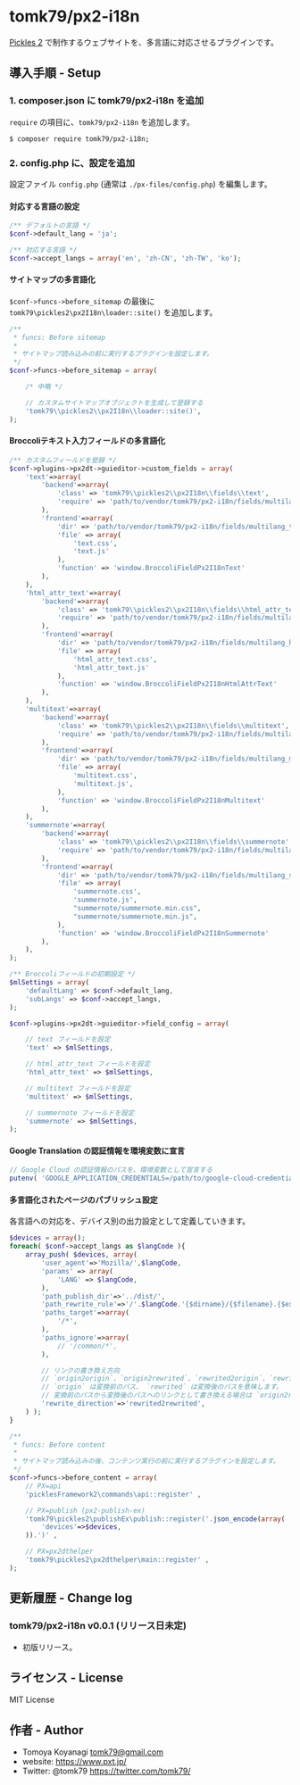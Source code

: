 # tomk79/px2-i18n

[Pickles 2](https://pickles2.pxt.jp/) で制作するウェブサイトを、多言語に対応させるプラグインです。


## 導入手順 - Setup

### 1. composer.json に tomk79/px2-i18n を追加

`require` の項目に、`tomk79/px2-i18n` を追加します。

```
$ composer require tomk79/px2-i18n;
```

### 2. config.php に、設定を追加

設定ファイル `config.php` (通常は `./px-files/config.php`) を編集します。


#### 対応する言語の設定

```php
/** デフォルトの言語 */
$conf->default_lang = 'ja';

/** 対応する言語 */
$conf->accept_langs = array('en', 'zh-CN', 'zh-TW', 'ko');
```

#### サイトマップの多言語化

`$conf->funcs->before_sitemap` の最後に `tomk79\pickles2\px2I18n\loader::site()` を追加します。

```php
/**
 * funcs: Before sitemap
 *
 * サイトマップ読み込みの前に実行するプラグインを設定します。
 */
$conf->funcs->before_sitemap = array(

    /* 中略 */

    // カスタムサイトマップオブジェクトを生成して登録する
    'tomk79\\pickles2\\px2I18n\\loader::site()',
);
```

#### Broccoliテキスト入力フィールドの多言語化

```php
/** カスタムフィールドを登録 */
$conf->plugins->px2dt->guieditor->custom_fields = array(
	'text'=>array(
		'backend'=>array(
			'class' => 'tomk79\\pickles2\\px2I18n\\fields\\text',
			'require' => 'path/to/vendor/tomk79/px2-i18n/fields/multilang_text/backend/text.js',
		),
		'frontend'=>array(
			'dir' => 'path/to/vendor/tomk79/px2-i18n/fields/multilang_text/frontend/',
			'file' => array(
				'text.css',
				'text.js'
			),
			'function' => 'window.BroccoliFieldPx2I18nText'
		),
	),
	'html_attr_text'=>array(
		'backend'=>array(
			'class' => 'tomk79\\pickles2\\px2I18n\\fields\\html_attr_text',
			'require' => 'path/to/vendor/tomk79/px2-i18n/fields/multilang_html_attr_text/backend/html_attr_text.js',
		),
		'frontend'=>array(
			'dir' => 'path/to/vendor/tomk79/px2-i18n/fields/multilang_html_attr_text/frontend/',
			'file' => array(
				'html_attr_text.css',
				'html_attr_text.js'
			),
			'function' => 'window.BroccoliFieldPx2I18nHtmlAttrText'
		),
	),
	'multitext'=>array(
		'backend'=>array(
			'class' => 'tomk79\\pickles2\\px2I18n\\fields\\multitext',
			'require' => 'path/to/vendor/tomk79/px2-i18n/fields/multilang_multitext/backend/multitext.js',
		),
		'frontend'=>array(
			'dir' => 'path/to/vendor/tomk79/px2-i18n/fields/multilang_multitext/frontend/',
			'file' => array(
				'multitext.css',
				'multitext.js',
			),
			'function' => 'window.BroccoliFieldPx2I18nMultitext'
		),
	),
	'summernote'=>array(
		'backend'=>array(
			'class' => 'tomk79\\pickles2\\px2I18n\\fields\\summernote',
			'require' => 'path/to/vendor/tomk79/px2-i18n/fields/multilang_summernote/backend/summernote.js',
		),
		'frontend'=>array(
			'dir' => 'path/to/vendor/tomk79/px2-i18n/fields/multilang_summernote/frontend/',
			'file' => array(
				'summernote.css',
				'summernote.js',
				"summernote/summernote.min.css",
				"summernote/summernote.min.js",
			),
			'function' => 'window.BroccoliFieldPx2I18nSummernote'
		),
	),
);

/** Broccoliフィールドの初期設定 */
$mlSettings = array(
	'defaultLang' => $conf->default_lang,
	'subLangs' => $conf->accept_langs,
);

$conf->plugins->px2dt->guieditor->field_config = array(

	// text フィールドを設定
	'text' => $mlSettings,

	// html_attr_text フィールドを設定
	'html_attr_text' => $mlSettings,

	// multitext フィールドを設定
	'multitext' => $mlSettings,

	// summernote フィールドを設定
	'summernote' => $mlSettings,
);
```


#### Google Translation の認証情報を環境変数に宣言

```php
// Google Cloud の認証情報のパスを、環境変数として宣言する
putenv( 'GOOGLE_APPLICATION_CREDENTIALS=/path/to/google-cloud-credentials.json' );
```



#### 多言語化されたページのパブリッシュ設定

各言語への対応を、デバイス別の出力設定として定義していきます。

```php
$devices = array();
foreach( $conf->accept_langs as $langCode ){
	array_push( $devices, array(
		'user_agent'=>'Mozilla/',$langCode,
		'params' => array(
			'LANG' => $langCode,
		),
		'path_publish_dir'=>'../dist/',
		'path_rewrite_rule'=>'/'.$langCode.'{$dirname}/{$filename}.{$ext}',
		'paths_target'=>array(
			'/*',
		),
		'paths_ignore'=>array(
			// '/common/*',
		),

		// リンクの書き換え方向
		// `origin2origin`、`origin2rewrited`、`rewrited2origin`、`rewrited2rewrited` のいずれかで指定します。
		// `origin` は変換前のパス、 `rewrited` は変換後のパスを意味します。
		// 変換前のパスから変換後のパスへのリンクとして書き換える場合は `origin2rewrited` のように指定します。
		'rewrite_direction'=>'rewrited2rewrited',
	) );
}

/**
 * funcs: Before content
 *
 * サイトマップ読み込みの後、コンテンツ実行の前に実行するプラグインを設定します。
 */
$conf->funcs->before_content = array(
    // PX=api
    'picklesFramework2\commands\api::register' ,

    // PX=publish (px2-publish-ex)
    'tomk79\pickles2\publishEx\publish::register('.json_encode(array(
        'devices'=>$devices,
    )).')' ,

    // PX=px2dthelper
    'tomk79\pickles2\px2dthelper\main::register' ,
);
```



## 更新履歴 - Change log

### tomk79/px2-i18n v0.0.1 (リリース日未定)

- 初版リリース。


## ライセンス - License

MIT License


## 作者 - Author

- Tomoya Koyanagi <tomk79@gmail.com>
- website: <https://www.pxt.jp/>
- Twitter: @tomk79 <https://twitter.com/tomk79/>
